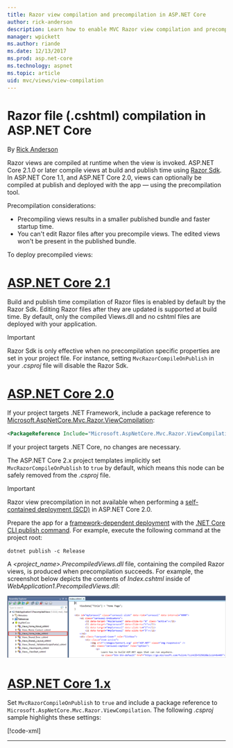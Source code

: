 ```yaml
---
title: Razor view compilation and precompilation in ASP.NET Core
author: rick-anderson
description: Learn how to enable MVC Razor view compilation and precompilation in ASP.NET Core apps.
manager: wpickett
ms.author: riande
ms.date: 12/13/2017
ms.prod: asp.net-core
ms.technology: aspnet
ms.topic: article
uid: mvc/views/view-compilation
---
```

# Razor file (.cshtml) compilation in ASP.NET Core

By [Rick Anderson](https://twitter.com/RickAndMSFT)

Razor views are compiled at runtime when the view is invoked. ASP.NET Core 2.1.0 or later compile views at build and publish time using [Razor Sdk](/aspnetcore/mvc/razor-pages/sdk). In ASP.NET Core 1.1, and ASP.NET Core 2.0, views can optionally be compiled at publish and deployed with the app &mdash; using the precompilation tool. 



Precompilation considerations:

* Precompiling views results in a smaller published bundle and faster startup time.
* You can't edit Razor files after you precompile views. The edited views won't be present in the published bundle. 

To deploy precompiled views:

# [ASP.NET Core 2.1](#tab/aspnetcore21/)
Build and publish time compilation of Razor files is enabled by default by the Razor Sdk. Editing Razor files after they are updated is supported at build time. By default, only the compiled Views.dll and no cshtml files are deployed with your application. 
    
> [!IMPORTANT]
> Razor Sdk is only effective when no precompilation specific properties are set in your project file. For instance, setting `MvcRazorCompileOnPublish` in your *.csproj* file will disable the Razor Sdk.

# [ASP.NET Core 2.0](#tab/aspnetcore20/)

If your project targets .NET Framework, include a package reference to [Microsoft.AspNetCore.Mvc.Razor.ViewCompilation](https://www.nuget.org/packages/Microsoft.AspNetCore.Mvc.Razor.ViewCompilation/):

```xml
<PackageReference Include="Microsoft.AspNetCore.Mvc.Razor.ViewCompilation" Version="2.0.0" PrivateAssets="All" />
```

If your project targets .NET Core, no changes are necessary.

The ASP.NET Core 2.x project templates implicitly set `MvcRazorCompileOnPublish` to `true` by default, which means this node can be safely removed from the *.csproj* file.
    
> [!IMPORTANT]
> Razor view precompilation in not available when performing a [self-contained deployment (SCD)](/dotnet/core/deploying/#self-contained-deployments-scd) in ASP.NET Core 2.0. 

Prepare the app for a [framework-dependent deployment](/dotnet/core/deploying/#framework-dependent-deployments-fdd) with the [.NET Core CLI publish command](/dotnet/core/tools/dotnet-publish). For example, execute the following command at the project root:

```console
dotnet publish -c Release
```

A *<project_name>.PrecompiledViews.dll* file, containing the compiled Razor views, is produced when precompilation succeeds. For example, the screenshot below depicts the contents of *Index.cshtml* inside of *WebApplication1.PrecompiledViews.dll*:

![Razor views inside DLL](view-compilation/_static/razor-views-in-dll.png)

# [ASP.NET Core 1.x](#tab/aspnetcore1x/)

Set `MvcRazorCompileOnPublish` to `true` and include a package reference to `Microsoft.AspNetCore.Mvc.Razor.ViewCompilation`. The following *.csproj* sample highlights these settings:

[!code-xml[](view-compilation/sample/MvcRazorCompileOnPublish.csproj?highlight=5,12)]

---

